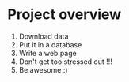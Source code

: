# Project overview

1. Download data
2. Put it in a database
3. Write a web page
4. Don't get too stressed out !!!
5. Be awesome :)
